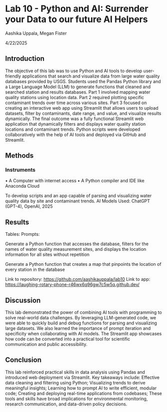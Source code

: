 # Lab 10 - Python and AI: Surrender your Data to our future AI Helpers

Aashika Uppala, Megan Fister

4/22/2025

## Introduction
The objective of this lab was to use Python and AI tools to develop user-friendly applications that search and visualize data from large water quality databases provided by USGS.
Students used the Pandas Python library and a Large Language Model (LLM) to generate functions that cleaned and searched station and results databases. Part 1 involved mapping water quality stations using location data. Part 2 required plotting specific contaminant trends over time across various sites. Part 3 focused on creating an interactive web app using Streamlit that allows users to upload datasets, filter by contaminants, date range, and value, and visualize results dynamically.
The final outcome was a fully functional Streamlit web application that dynamically filters and displays water quality station locations and contaminant trends. Python scripts were developed collaboratively with the help of AI tools and deployed via GitHub and Streamlit.

## Methods
### Instruments
• A Computer with internet access
• A Python compiler and IDE like Anaconda Cloud

To develop scripts and an app capable of parsing and visualizing water quality data by site and contaminant trends.
AI Models Used:
ChatGPT (GPT-4), OpenAI, 2025

## Results
Tables:
Prompts:

Generate a Python function that accesses the database, filters for the names of water quality measurement sites, and displays the location information for all sites without repetition

Generate a Python function that creates a map that pinpoints the location of every station in the database

Link to repository: https://github.com/aashikauppala/lab10
Link to app: https://laughing-rotary-phone-r46wx6q96gw7c5w5q.github.dev/

## Discussion 
This lab demonstrated the power of combining AI tools with programming to solve real-world data challenges. By leveraging LLM-generated code, we were able to quickly build and debug functions for parsing and visualizing large datasets. We also learned the importance of prompt iteration and specificity when collaborating with AI models. The Streamlit app showcases how code can be converted into a practical tool for scientific communication and public accessibility.

## Conclusion
This lab reinforced practical skills in data analysis using Pandas and introduced web deployment via Streamlit. Key takeaways include:
Effective data cleaning and filtering using Python; Visualizing trends to derive meaningful insights; Learning how to prompt AI to write efficient, modular code;
Creating and deploying real-time applications from codebases; These tools and skills have broad implications for environmental monitoring, research communication, and data-driven policy decisions.
